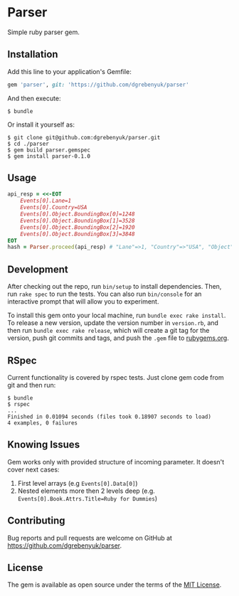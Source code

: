 # Parser

Simple ruby parser gem.

## Installation

Add this line to your application's Gemfile:

```ruby
gem 'parser', git: 'https://github.com/dgrebenyuk/parser'
```

And then execute:

    $ bundle

Or install it yourself as:

    $ git clone git@github.com:dgrebenyuk/parser.git
    $ cd ./parser
    $ gem build parser.gemspec
    $ gem install parser-0.1.0

## Usage

```ruby
api_resp = <<-EOT
    Events[0].Lane=1
    Events[0].Country=USA
    Events[0].Object.BoundingBox[0]=1248
    Events[0].Object.BoundingBox[1]=3528
    Events[0].Object.BoundingBox[2]=1920
    Events[0].Object.BoundingBox[3]=3848
EOT
hash = Parser.proceed(api_resp) # "Lane"=>1, "Country"=>"USA", "Object"=>{"BoundingBox"=>[1248, 3528, 1920, 3848]}}
```

## Development

After checking out the repo, run `bin/setup` to install dependencies. Then, run `rake spec` to run the tests. You can also run `bin/console` for an interactive prompt that will allow you to experiment.

To install this gem onto your local machine, run `bundle exec rake install`. To release a new version, update the version number in `version.rb`, and then run `bundle exec rake release`, which will create a git tag for the version, push git commits and tags, and push the `.gem` file to [rubygems.org](https://rubygems.org).

## RSpec

Current functionality is covered by rspec tests. Just clone gem code from git and then run:

    $ bundle
    $ rspec
    ...
    Finished in 0.01094 seconds (files took 0.18907 seconds to load)
    4 examples, 0 failures

## Knowing Issues

Gem works only with provided structure of incoming parameter. It doesn't cover next cases:

1) First level arrays (e.g `Events[0].Data[0]`)
2) Nested elements more then 2 levels deep (e.g. `Events[0].Book.Attrs.Title=Ruby for Dummies`)

## Contributing

Bug reports and pull requests are welcome on GitHub at https://github.com/dgrebenyuk/parser.

## License

The gem is available as open source under the terms of the [MIT License](https://opensource.org/licenses/MIT).

